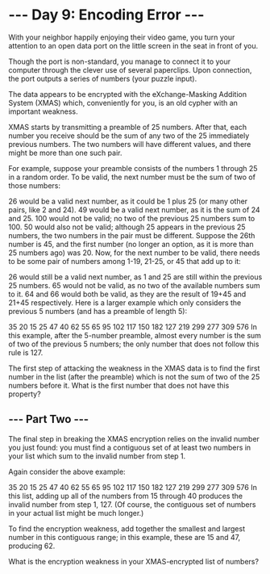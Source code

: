 # --- Day 9: Encoding Error ---

With your neighbor happily enjoying their video game, you turn your attention to an open data port on the little screen in the seat in front of you.

Though the port is non-standard, you manage to connect it to your computer through the clever use of several paperclips. Upon connection, the port outputs a series of numbers (your puzzle input).

The data appears to be encrypted with the eXchange-Masking Addition System (XMAS) which, conveniently for you, is an old cypher with an important weakness.

XMAS starts by transmitting a preamble of 25 numbers. After that, each number you receive should be the sum of any two of the 25 immediately previous numbers. The two numbers will have different values, and there might be more than one such pair.

For example, suppose your preamble consists of the numbers 1 through 25 in a random order. To be valid, the next number must be the sum of two of those numbers:

26 would be a valid next number, as it could be 1 plus 25 (or many other pairs, like 2 and 24).
49 would be a valid next number, as it is the sum of 24 and 25.
100 would not be valid; no two of the previous 25 numbers sum to 100.
50 would also not be valid; although 25 appears in the previous 25 numbers, the two numbers in the pair must be different.
Suppose the 26th number is 45, and the first number (no longer an option, as it is more than 25 numbers ago) was 20. Now, for the next number to be valid, there needs to be some pair of numbers among 1-19, 21-25, or 45 that add up to it:

26 would still be a valid next number, as 1 and 25 are still within the previous 25 numbers.
65 would not be valid, as no two of the available numbers sum to it.
64 and 66 would both be valid, as they are the result of 19+45 and 21+45 respectively.
Here is a larger example which only considers the previous 5 numbers (and has a preamble of length 5):

35
20
15
25
47
40
62
55
65
95
102
117
150
182
127
219
299
277
309
576
In this example, after the 5-number preamble, almost every number is the sum of two of the previous 5 numbers; the only number that does not follow this rule is 127.

The first step of attacking the weakness in the XMAS data is to find the first number in the list (after the preamble) which is not the sum of two of the 25 numbers before it. What is the first number that does not have this property?

## --- Part Two ---

The final step in breaking the XMAS encryption relies on the invalid number you just found: you must find a contiguous set of at least two numbers in your list which sum to the invalid number from step 1.

Again consider the above example:

35
20
15
25
47
40
62
55
65
95
102
117
150
182
127
219
299
277
309
576
In this list, adding up all of the numbers from 15 through 40 produces the invalid number from step 1, 127. (Of course, the contiguous set of numbers in your actual list might be much longer.)

To find the encryption weakness, add together the smallest and largest number in this contiguous range; in this example, these are 15 and 47, producing 62.

What is the encryption weakness in your XMAS-encrypted list of numbers?
